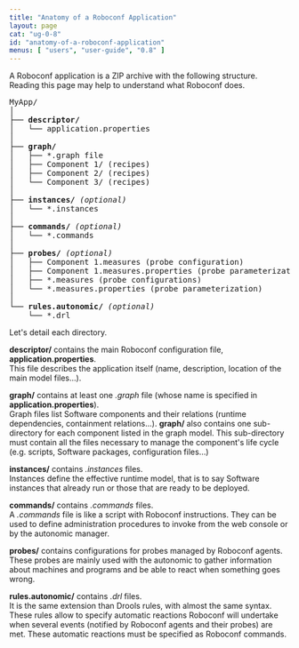 ```yaml
---
title: "Anatomy of a Roboconf Application"
layout: page
cat: "ug-0-8"
id: "anatomy-of-a-roboconf-application"
menus: [ "users", "user-guide", "0.8" ]
---
```


A Roboconf application is a ZIP archive with the following structure.  
Reading this page may help to understand what Roboconf does.

<pre class="file-hierarchy">
MyApp/
│
├── <strong>descriptor/</strong>
│	└── application.properties
│
├── <strong>graph/</strong>
│	├── *.graph file
│	├── Component 1/ (recipes)
│	├── Component 2/ (recipes)
│	└── Component 3/ (recipes)
│
├── <strong>instances/</strong> <i>(optional)</i>
│	└── *.instances
│
├── <strong>commands/</strong> <i>(optional)</i>
│	└── *.commands
│
├── <strong>probes/</strong> <i>(optional)</i>
│	├── Component 1.measures (probe configuration)
│	├── Component 1.measures.properties (probe parameterization)
│	├── *.measures (probe configurations)
│	└── *.measures.properties (probe parameterization)
│
└── <strong>rules.autonomic/</strong> <i>(optional)</i>
 	└── *.drl
</pre>

Let's detail each directory.  

**descriptor/** contains the main Roboconf configuration file, **application.properties**.  
This file describes the application itself (name, description, location of the main model files...).

**graph/** contains at least one *.graph* file (whose name is specified in **application.properties**).  
Graph files list Software components and their relations (runtime dependencies, containment relations...).
**graph/** also contains one sub-directory for each component listed in the graph model.
This sub-directory must contain all the files necessary to manage the component's life cycle 
(e.g. scripts, Software packages, configuration files...)

**instances/** contains *.instances* files.  
Instances define the effective runtime model, that is to say Software instances that already run
or those that are ready to be deployed.

**commands/** contains *.commands* files.  
A *.commands* file is like a script with Roboconf instructions. They can be used to define administration
procedures to invoke from the web console or by the autonomic manager.

**probes/** contains configurations for probes managed by Roboconf agents.  
These probes are mainly used with the autonomic to gather information about machines and programs
and be able to react when something goes wrong.

**rules.autonomic/** contains *.drl* files.  
It is the same extension than Drools rules, with almost the same syntax. These rules allow to specify
automatic reactions Roboconf will undertake when several events (notified by Roboconf agents and their probes)
are met. These automatic reactions must be specified as Roboconf commands.
